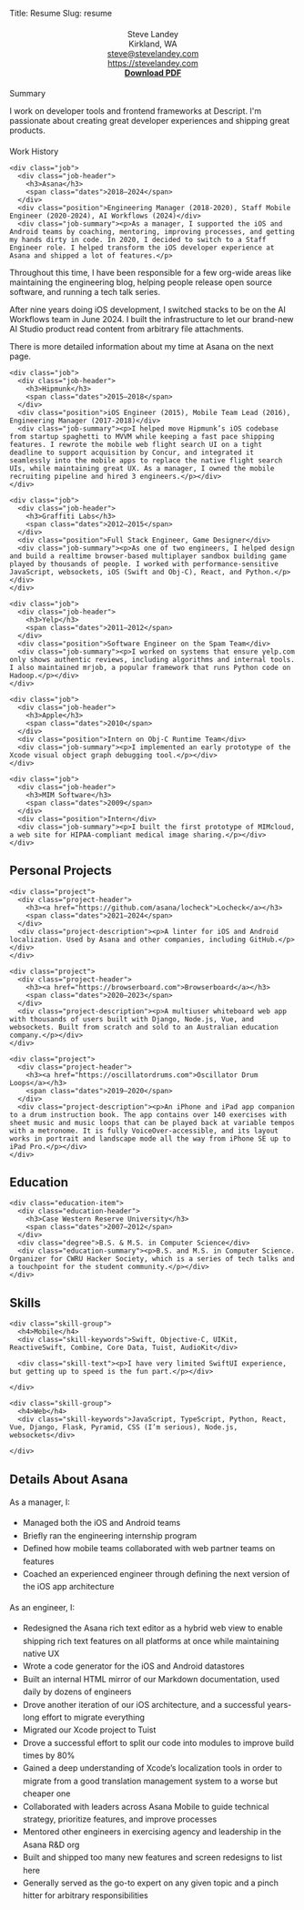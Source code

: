 Title: Resume
Slug: resume

<div class="content resume-content">
  <div class="resume-header">
    <h1>Steve Landey</h1>
    <div class="contact-info">
      <p>Kirkland, WA</p>
      <p><a href="mailto:steve@stevelandey.com">steve@stevelandey.com</a></p>
      <p><a href="https://stevelandey.com">https://stevelandey.com</a></p>
      <p><strong><a href="/downloads/resume.pdf">Download PDF</a></strong></p>
    </div>
  </div>

  <section class="summary">
    <h2>Summary</h2>
    <p>I work on developer tools and frontend frameworks at Descript. I'm passionate about creating great developer experiences and shipping great products.</p>
  </section>

  <section class="work-history">
    <h2>Work History</h2>
    
    <div class="job">
      <div class="job-header">
        <h3>Asana</h3>
        <span class="dates">2018–2024</span>
      </div>
      <div class="position">Engineering Manager (2018-2020), Staff Mobile Engineer (2020-2024), AI Workflows (2024)</div>
      <div class="job-summary"><p>As a manager, I supported the iOS and Android teams by coaching, mentoring, improving processes, and getting my hands dirty in code. In 2020, I decided to switch to a Staff Engineer role. I helped transform the iOS developer experience at Asana and shipped a lot of features.</p>
<p>Throughout this time, I have been responsible for a few org-wide areas like maintaining the engineering blog, helping people release open source software, and running a tech talk series.</p>
<p>After nine years doing iOS development, I switched stacks to be on the AI Workflows team in June 2024. I built the infrastructure to let our brand-new AI Studio product read content from arbitrary file attachments.</p>
<p>There is more detailed information about my time at Asana on the next page.</p></div>
    </div>
    
    <div class="job">
      <div class="job-header">
        <h3>Hipmunk</h3>
        <span class="dates">2015–2018</span>
      </div>
      <div class="position">iOS Engineer (2015), Mobile Team Lead (2016), Engineering Manager (2017-2018)</div>
      <div class="job-summary"><p>I helped move Hipmunk’s iOS codebase from startup spaghetti to MVVM while keeping a fast pace shipping features. I rewrote the mobile web flight search UI on a tight deadline to support acquisition by Concur, and integrated it seamlessly into the mobile apps to replace the native flight search UIs, while maintaining great UX. As a manager, I owned the mobile recruiting pipeline and hired 3 engineers.</p></div>
    </div>
    
    <div class="job">
      <div class="job-header">
        <h3>Graffiti Labs</h3>
        <span class="dates">2012–2015</span>
      </div>
      <div class="position">Full Stack Engineer, Game Designer</div>
      <div class="job-summary"><p>As one of two engineers, I helped design and build a realtime browser-based multiplayer sandbox building game played by thousands of people. I worked with performance-sensitive JavaScript, websockets, iOS (Swift and Obj-C), React, and Python.</p></div>
    </div>
    
    <div class="job">
      <div class="job-header">
        <h3>Yelp</h3>
        <span class="dates">2011–2012</span>
      </div>
      <div class="position">Software Engineer on the Spam Team</div>
      <div class="job-summary"><p>I worked on systems that ensure yelp.com only shows authentic reviews, including algorithms and internal tools. I also maintained mrjob, a popular framework that runs Python code on Hadoop.</p></div>
    </div>
    
    <div class="job">
      <div class="job-header">
        <h3>Apple</h3>
        <span class="dates">2010</span>
      </div>
      <div class="position">Intern on Obj-C Runtime Team</div>
      <div class="job-summary"><p>I implemented an early prototype of the Xcode visual object graph debugging tool.</p></div>
    </div>
    
    <div class="job">
      <div class="job-header">
        <h3>MIM Software</h3>
        <span class="dates">2009</span>
      </div>
      <div class="position">Intern</div>
      <div class="job-summary"><p>I built the first prototype of MIMcloud, a web site for HIPAA-compliant medical image sharing.</p></div>
    </div>
    
  </section>

  <section class="projects">
    <h2>Personal Projects</h2>
    
    <div class="project">
      <div class="project-header">
        <h3><a href="https://github.com/asana/locheck">Locheck</a></h3>
        <span class="dates">2021–2024</span>
      </div>
      <div class="project-description"><p>A linter for iOS and Android localization. Used by Asana and other companies, including GitHub.</p></div>
    </div>
    
    <div class="project">
      <div class="project-header">
        <h3><a href="https://browserboard.com">Browserboard</a></h3>
        <span class="dates">2020–2023</span>
      </div>
      <div class="project-description"><p>A multiuser whiteboard web app with thousands of users built with Django, Node.js, Vue, and websockets. Built from scratch and sold to an Australian education company.</p></div>
    </div>
    
    <div class="project">
      <div class="project-header">
        <h3><a href="https://oscillatordrums.com">Oscillator Drum Loops</a></h3>
        <span class="dates">2019–2020</span>
      </div>
      <div class="project-description"><p>An iPhone and iPad app companion to a drum instruction book. The app contains over 140 exercises with sheet music and music loops that can be played back at variable tempos with a metronome. It is fully VoiceOver-accessible, and its layout works in portrait and landscape mode all the way from iPhone SE up to iPad Pro.</p></div>
    </div>
    
  </section>

  <section class="education">
    <h2>Education</h2>
    
    <div class="education-item">
      <div class="education-header">
        <h3>Case Western Reserve University</h3>
        <span class="dates">2007–2012</span>
      </div>
      <div class="degree">B.S. & M.S. in Computer Science</div>
      <div class="education-summary"><p>B.S. and M.S. in Computer Science. Organizer for CWRU Hacker Society, which is a series of tech talks and a touchpoint for the student community.</p></div>
    </div>
    
  </section>

  <section class="skills">
    <h2>Skills</h2>
    
    <div class="skill-group">
      <h4>Mobile</h4>
      <div class="skill-keywords">Swift, Objective-C, UIKit, ReactiveSwift, Combine, Core Data, Tuist, AudioKit</div>
      
      <div class="skill-text"><p>I have very limited SwiftUI experience, but getting up to speed is the fun part.</p></div>
      
    </div>
    
    <div class="skill-group">
      <h4>Web</h4>
      <div class="skill-keywords">JavaScript, TypeScript, Python, React, Vue, Django, Flask, Pyramid, CSS (I’m serious), Node.js, websockets</div>
      
    </div>
    
  </section>

  
  <section class="appendix">
    <h2>Details About Asana</h2>
    <div class="appendix-content"><p>As a manager, I:</p>
<ul>
<li>Managed both the iOS and Android teams</li>
<li>Briefly ran the engineering internship program</li>
<li>Defined how mobile teams collaborated with web partner teams on features</li>
<li>Coached an experienced engineer through defining the next version of the iOS app architecture</li>
</ul>
<p>As an engineer, I:</p>
<ul>
<li>Redesigned the Asana rich text editor as a hybrid web view to enable shipping rich text features on all platforms at once while maintaining native UX</li>
<li>Wrote a code generator for the iOS and Android datastores</li>
<li>Built an internal HTML mirror of our Markdown documentation, used daily by dozens of engineers</li>
<li>Drove another iteration of our iOS architecture, and a successful years-long effort to migrate everything</li>
<li>Migrated our Xcode project to Tuist</li>
<li>Drove a successful effort to split our code into modules to improve build times by 80%</li>
<li>Gained a deep understanding of Xcode’s localization tools in order to migrate from a good translation management system to a worse but cheaper one</li>
<li>Collaborated with leaders across Asana Mobile to guide technical strategy, prioritize features, and improve processes</li>
<li>Mentored other engineers in exercising agency and leadership in the Asana R&amp;D org</li>
<li>Built and shipped too many new features and screen redesigns to list here</li>
<li>Generally served as the go-to expert on any given topic and a pinch hitter for arbitrary responsibilities</li>
</ul></div>
  </section>
  
</div>

<style>
.resume-content {
  max-width: 800px;
  margin: 0 auto;
}

.resume-header {
  text-align: center;
  margin-bottom: var(--space-8);
  border-bottom: 2px solid var(--gray-9);
  padding-bottom: var(--space-6);
}

.resume-header h1 {
  font-size: var(--font-size-3xl);
  font-weight: var(--font-weight-bold);
  margin-bottom: var(--space-4);
  color: var(--text-primary);
}

.contact-info p {
  margin: var(--space-1) 0;
  color: var(--text-secondary);
}

.resume-content section {
  margin-bottom: var(--space-8);
}

.resume-content h2 {
  font-size: var(--font-size-xl);
  font-weight: var(--font-weight-semibold);
  color: var(--accent-primary);
  border-bottom: 1px solid var(--gray-9);
  padding-bottom: var(--space-2);
  margin-bottom: var(--space-6);
}

.job, .project, .education-item {
  margin-bottom: var(--space-6);
  padding-bottom: var(--space-4);
  border-bottom: 1px solid var(--gray-11);
}

.job:last-child, .project:last-child, .education-item:last-child {
  border-bottom: none;
}

.job-header, .project-header, .education-header {
  display: flex;
  justify-content: space-between;
  align-items: baseline;
  margin-bottom: var(--space-2);
}

.job-header h3, .project-header h3, .education-header h3 {
  font-size: var(--font-size-lg);
  font-weight: var(--font-weight-medium);
  color: var(--text-primary);
  margin: 0;
}

.dates {
  font-size: var(--font-size-sm);
  color: var(--text-muted);
  font-weight: var(--font-weight-normal);
}

.position, .degree {
  font-size: var(--font-size-base);
  color: var(--text-secondary);
  font-style: italic;
  margin-bottom: var(--space-3);
}

.job-summary, .project-description, .education-summary {
  color: var(--text-secondary);
  line-height: 1.6;
}

.skill-group {
  margin-bottom: var(--space-4);
}

.skill-group h4 {
  font-size: var(--font-size-base);
  font-weight: var(--font-weight-medium);
  color: var(--text-primary);
  margin-bottom: var(--space-2);
}

.skill-keywords {
  color: var(--text-secondary);
  line-height: 1.6;
}

.skill-text {
  margin-top: var(--space-2);
  color: var(--text-muted);
  font-size: var(--font-size-sm);
}

.appendix-content {
  color: var(--text-secondary);
  line-height: 1.6;
}

@media (max-width: 768px) {
  .job-header, .project-header, .education-header {
    flex-direction: column;
    align-items: flex-start;
  }
  
  .dates {
    margin-top: var(--space-1);
  }
}
</style>